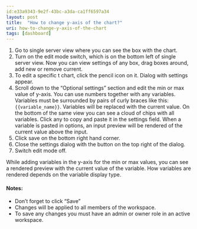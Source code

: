```yaml
---
id:e33a9343-9e2f-43bc-a3da-ca1ff6597a34
layout: post
title:  "How to change y-axis of the chart?"
uri: how-to-change-y-axis-of-the-chart
tags: [dashboard]
---
```

1.  Go to single server view where you can see the box with the chart.
2.  Turn on the edit mode switch, which is on the bottom left of single server view. Now you can view settings of any box, drag boxes around, add new or remove current.
3.  To edit a specific t chart, click the pencil icon on it. Dialog with settings appear.
4.  Scroll down to the “Optional settings” section and edit the min or max value of y-axis. You can use numbers together with any variables. Variables must be surrounded by pairs of curly braces like this: `{{variable_name}}`. Variables will be replaced with the current value. On the bottom of the same view you can see a cloud of chips with all variables. Click any to copy and paste it in the settings field. When a variable is pasted in options, an input preview will be rendered of the current value above the input.
5.  Click save on the bottom right hand corner.
6.  Close the settings dialog with the button on the top right of the dialog.
7.  Switch edit mode off.

<!--more-->

While adding variables in the y-axis for the min or max values, you can see a rendered preview with the current value of the variable. How variables are rendered depends on the variable display type.

#### Notes:

*   Don’t forget to click “Save”
*   Changes will be applied to all members of the workspace.
*   To save any changes you must have an admin or owner role in an active workspace.